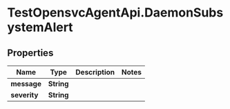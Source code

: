 # TestOpensvcAgentApi.DaemonSubsystemAlert

## Properties

Name | Type | Description | Notes
------------ | ------------- | ------------- | -------------
**message** | **String** |  | 
**severity** | **String** |  | 


